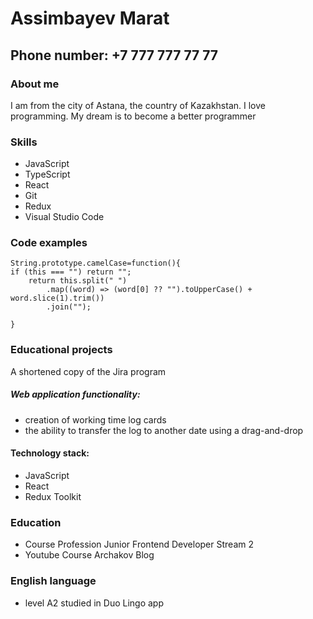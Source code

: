 # Assimbayev Marat

## Phone number: +7 777 777 77 77

### About me

I am from the city of Astana, the country of Kazakhstan.
I love programming.
My dream is to become a better programmer

### Skills

- JavaScript
- TypeScript
- React
- Git
- Redux
- Visual Studio Code

### Code examples

```
String.prototype.camelCase=function(){
if (this === "") return "";
	return this.split(" ")
		.map((word) => (word[0] ?? "").toUpperCase() + word.slice(1).trim())
		.join("");

}
```

### Educational projects

A shortened copy of the Jira program

##### Web application functionality:

- creation of working time log cards
- the ability to transfer the log to another date using a drag-and-drop

#### Technology stack:

- JavaScript
- React
- Redux Toolkit

### Education

- Course Profession Junior Frontend Developer Stream 2
- Youtube Course Archakov Blog

### English language

- level A2
  studied in Duo Lingo app
